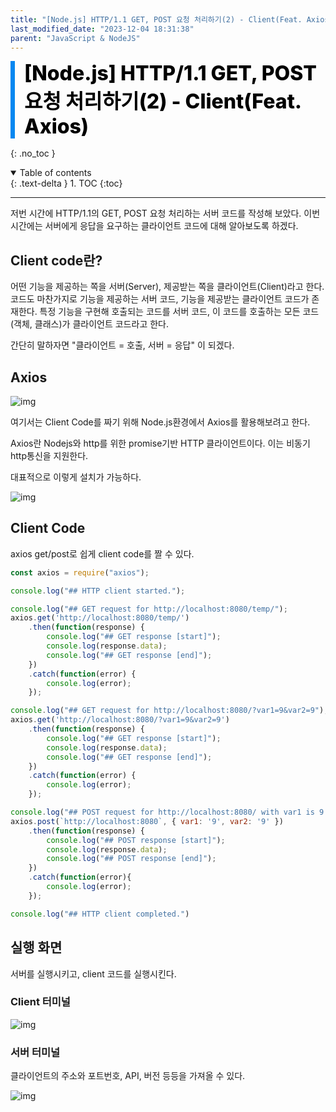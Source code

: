 ```yaml
---
title: "[Node.js] HTTP/1.1 GET, POST 요청 처리하기(2) - Client(Feat. Axios)"
last_modified_date: "2023-12-04 18:31:38"
parent: "JavaScript & NodeJS"
---
```


<div style="font-size:32px; font-weight: 800; border-left: 7px solid #0687f0; padding-left:15px !important; color:#000000; margin-bottom:15px;">[Node.js] HTTP/1.1 GET, POST 요청 처리하기(2) - Client(Feat. Axios)</div>

{: .no_toc }

<details open markdown="block">
  <summary>
    Table of contents
  </summary>
  {: .text-delta }
1. TOC
{:toc}
</details>

---

저번 시간에 HTTP/1.1의 GET, POST 요청 처리하는 서버 코드를 작성해 보았다. 이번 시간에는 서버에게 응답을 요구하는 클라이언트 코드에 대해 알아보도록 하겠다.



## Client code란?

 어떤 기능을 제공하는 쪽을 서버(Server), 제공받는 쪽을 클라이언트(Client)라고 한다. 코드도 마찬가지로 기능을 제공하는 서버 코드, 기능을 제공받는 클라이언트 코드가 존재한다. 특정 기능을 구현해 호출되는 코드를 서버 코드, 이 코드를 호출하는 모든 코드(객체, 클래스)가 클라이언트 코드라고 한다.

간단히 말하자면 "클라이언트 = 호출, 서버 = 응답" 이 되겠다. 



## Axios

![img](https://blog.kakaocdn.net/dn/vV6ni/btsBlcKPQCS/1Mtobbs067FTEuYXkJk8B0/img.jpg)

여기서는 Client Code를 짜기 위해 Node.js환경에서 Axios를 활용해보려고 한다. 

Axios란 Nodejs와 http를 위한 promise기반 HTTP 클라이언트이다. 이는 비동기 http통신을 지원한다. 

 

대표적으로 이렇게 설치가 가능하다. 

![img](https://blog.kakaocdn.net/dn/sXXJi/btsBjdjnrIw/K2hRFoVQGaXa6IRGktSGKK/img.png)



## Client Code

axios get/post로 쉽게 client code를 짤 수 있다. 

```javascript
const axios = require("axios");

console.log("## HTTP client started.");

console.log("## GET request for http://localhost:8080/temp/");
axios.get('http://localhost:8080/temp/')
    .then(function(response) {
        console.log("## GET response [start]");
        console.log(response.data);
        console.log("## GET response [end]");
    })
    .catch(function(error) {
        console.log(error);
    });

console.log("## GET request for http://localhost:8080/?var1=9&var2=9");
axios.get('http://localhost:8080/?var1=9&var2=9')
    .then(function(response) {
        console.log("## GET response [start]");
        console.log(response.data);
        console.log("## GET response [end]");
    })
    .catch(function(error) {
        console.log(error);
    });

console.log("## POST request for http://localhost:8080/ with var1 is 9 and var2 is 9");
axios.post(`http://localhost:8080`, { var1: '9', var2: '9' })
    .then(function(response) {
        console.log("## POST response [start]");
        console.log(response.data);
        console.log("## POST response [end]");
    })
    .catch(function(error){
        console.log(error); 
    });

console.log("## HTTP client completed.")
```



## 실행 화면

서버를 실행시키고, client 코드를 실행시킨다. 



### Client 터미널

![img](https://blog.kakaocdn.net/dn/b7uF9A/btsBl4Z50f0/sWttRjglnZxkeIf87j5t9k/img.png)



### 서버 터미널

클라이언트의 주소와 포트번호, API, 버전 등등을 가져올 수 있다.

![img](https://blog.kakaocdn.net/dn/qi5WO/btsBqDHp1ow/Z13WVFnHbMRYvBwSjmzYbK/img.png)




